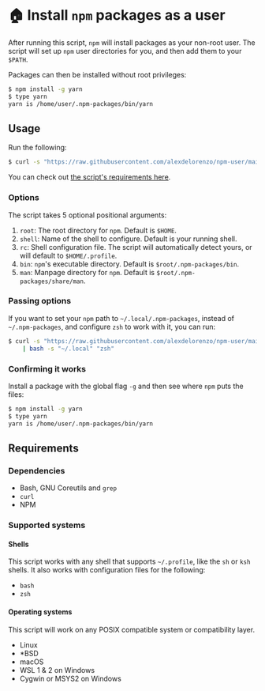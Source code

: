 # 🏠 Install `npm` packages as a user
After running this script, `npm` will install packages as your non-root user. The script will set up `npm` user directories for you, and then add them to your `$PATH`.

Packages can then be installed without root privileges:
```bash
$ npm install -g yarn
$ type yarn
yarn is /home/user/.npm-packages/bin/yarn
```

## Usage
Run the following:
```bash
$ curl -s "https://raw.githubusercontent.com/alexdelorenzo/npm-user/main/npm-user.sh" | bash
```

You can check out [the script's requirements here](#requirements).

### Options
The script takes 5 optional positional arguments:
  1. `root`: The root directory for `npm`. Default is `$HOME`.
  2. `shell`: Name of the shell to configure. Default is your running shell.
  3. `rc`: Shell configuration file. The script will automatically detect yours, or will default to `$HOME/.profile`.
  4. `bin`: `npm`'s executable directory. Default is `$root/.npm-packages/bin`.
  5. `man`: Manpage directory for `npm`. Default is `$root/.npm-packages/share/man`.

### Passing options
If you want to set your `npm` path to `~/.local/.npm-packages`, instead of `~/.npm-packages`, and configure `zsh` to work with it, you can run:
```bash
$ curl -s "https://raw.githubusercontent.com/alexdelorenzo/npm-user/main/npm-user.sh" \
    | bash -s "~/.local" "zsh"
```

### Confirming it works
Install a package with the global flag `-g` and then see where `npm` puts the files:
```bash
$ npm install -g yarn
$ type yarn
yarn is /home/user/.npm-packages/bin/yarn
```

## Requirements
### Dependencies

- Bash, GNU Coreutils and `grep`
- `curl`
- NPM

### Supported systems
#### Shells
This script works with any shell that supports `~/.profile`, like the `sh` or `ksh` shells. It also works with configuration files for the following:

 - `bash`
 - `zsh`

#### Operating systems
This script will work on any POSIX compatible system or compatibility layer.

 - Linux
 - \*BSD
 - macOS
 - WSL 1 & 2 on Windows
 - Cygwin or MSYS2 on Windows
